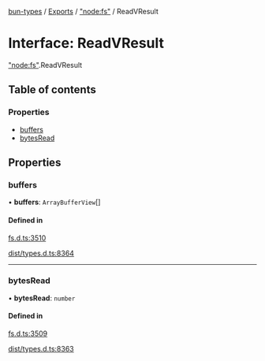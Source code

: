 [bun-types](../README.md) / [Exports](../modules.md) / ["node:fs"](../modules/node_fs_.md) / ReadVResult

# Interface: ReadVResult

["node:fs"](../modules/node_fs_.md).ReadVResult

## Table of contents

### Properties

- [buffers](node_fs_.ReadVResult.md#buffers)
- [bytesRead](node_fs_.ReadVResult.md#bytesread)

## Properties

### buffers

• **buffers**: `ArrayBufferView`[]

#### Defined in

[fs.d.ts:3510](https://github.com/valgaze/bun-types/blob/5e53f27/fs.d.ts#L3510)

[dist/types.d.ts:8364](https://github.com/valgaze/bun-types/blob/5e53f27/dist/types.d.ts#L8364)

___

### bytesRead

• **bytesRead**: `number`

#### Defined in

[fs.d.ts:3509](https://github.com/valgaze/bun-types/blob/5e53f27/fs.d.ts#L3509)

[dist/types.d.ts:8363](https://github.com/valgaze/bun-types/blob/5e53f27/dist/types.d.ts#L8363)
